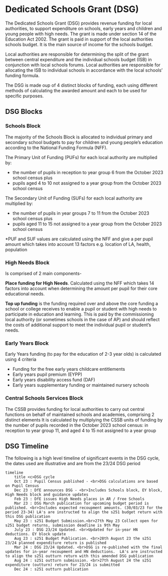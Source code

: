 # Dedicated Schools Grant (DSG)

The Dedicated Schools Grant (DSG) provides revenue funding for local authorities, to support expenditure on schools, early years and children and young people with high needs. The grant is made under section 14 of the Education Act 2002.  The grant is paid in support of the local authorities schools budget. It is the main source of income for the schools budget.

Local authorities are responsible for determining the split of the grant between central expenditure and the individual schools budget (ISB) in conjunction with local schools forums. Local authorities are responsible for allocating the ISB to individual schools in accordance with the local schools’ funding formula.  

The DSG is made oup of 4 distinct blocks of funding, each using different methods of calculating the awarded amount and each to be used for specific purposes.

## DSG Blocks

### Schools Block

The majority of the Schools Block is allocated to individual primary and 
secondary school budgets to pay for children and young people’s education 
according to the National Funding Formula (NFF).

The Primary Unit of Funding (PUFs) for each local authority are multiplied by:

- the number of pupils in reception to year group 6 from the October 2023 school census plus
- pupils aged 4 to 10 not assigned to a year group from the October 2023 school census

The Secondary Unit of Funding (SUFs) for each local authority are multiplied by:

- the number of pupils in year groups 7 to 11 from the October 2023 school census plus
- pupils aged 11 to 15 not assigned to a year group from the October 2023 school census

*PUF and SUF values are calculated using the NFF and give a per pupil amount which takes into account 13 factors e.g. location of LA, health, population

### High Needs Block

Is comprised of 2 main components-

<strong>Place funding for High Needs</strong>.  Calculated using the NFF which takes 14 factors into account when determining the amount per pupil for their core educational needs.

<strong>Top up funding</strong> is the funding required over and above the core funding a school or college receives to enable a pupil or student with high needs to participate in education and learning. This is paid by the commissioning local authority (or sometimes schools in the case of AP) and should reflect the costs of additional support to meet the individual pupil or student’s needs.

### Early Years Block

Early Years funding (to pay for the education of 2-3 year olds) is calculated using 4 criteria

- Funding for the free early years childcare entitlements
- Early years pupil premium (EYPP)
- Early years disability access fund (DAF)
- Early years supplementary funding or maintained nursery schools

### Central Schools Services Block

The CSSB provides funding for local authorities to carry out central functions on behalf of maintained schools and academies, comprising 2 distinct elements
It is calculated by multiplying the CSSB units of funding by the number of pupils recorded in the October 2023 school census: in reception to year group 11, and aged 4 to 15 not assigned to a year group

## DSG Timeline

The following is a high level timeline of significant events in the DSG cycle, the dates used are illustrative and are from the 23/24 DSG period

```mermaid
timeline
    title <c>DSG cycle
    Oct 23 : Pupil Census published - <br>DSG calculations are based on Pupil Census
    Dec 23 : DfE announces DSG - <br>Includes Schools block, EY block, High Needs block and guidance updates
    Feb 23 : DfE issues High Needs places in AR / Free Schools
    Mar 23 : DSG March publication for upcoming budget period is published. <br>Includes expected recoupment amounts. (30/03/23 for the period 23-34) LA's are instructed to align the s251 budget return with this DSG publication
    May 23 : s251 Budget Submission.<br>27th May 23 Collect open for s251 budget returns, submission deadline is 9th May 
    July 23 : DSG 23/24 Updated. <br>Updated for in-year HN deductions. EY block update
    Aug 23 : s251 Budget Publication. <br>28th August 23 the s251 23/24 planned expenditure return is published
    Mar 24 : DSG 23/24 Updated. <br>DSG is re-published with the final updates for in-year recoupment and HN deductions.  LA's are instructed to align the s251 outturn return with this amended DSG publication
    Aug 24 : s251 outturn submission. <br>27th August 24 the s251 expenditure (outturn) return for 23/24 is submitted
    Dec 24 : s251 outturn publication    
```
